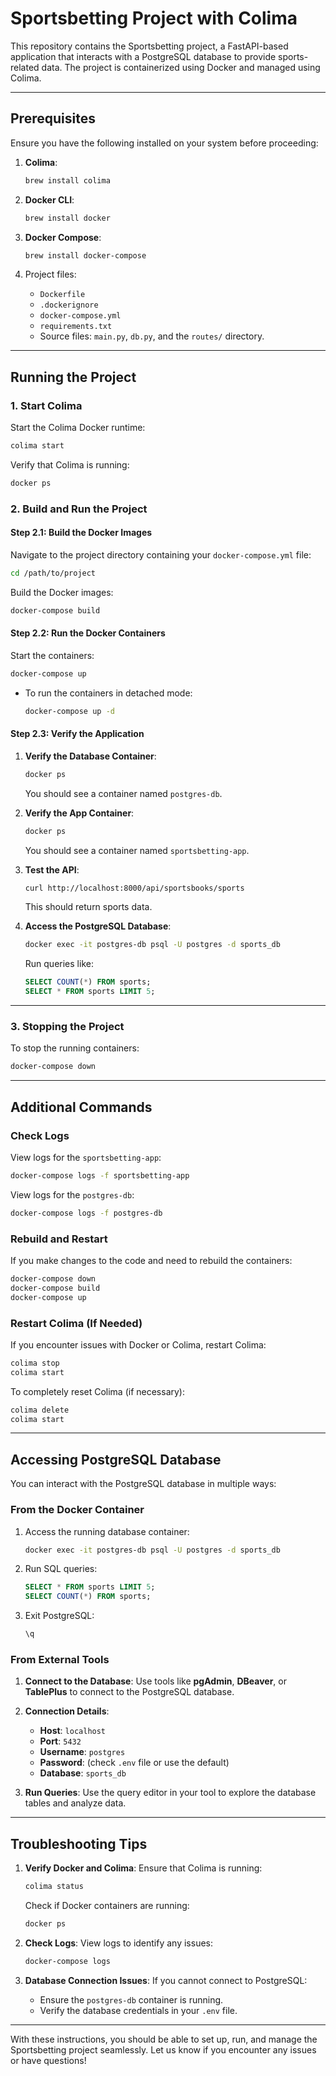# Sportsbetting Project with Colima

This repository contains the Sportsbetting project, a FastAPI-based application that interacts with a PostgreSQL database to provide sports-related data. The project is containerized using Docker and managed using Colima.

---

## Prerequisites

Ensure you have the following installed on your system before proceeding:

1. **Colima**:
    ```bash
    brew install colima
    ```

2. **Docker CLI**:
    ```bash
    brew install docker
    ```

3. **Docker Compose**:
    ```bash
    brew install docker-compose
    ```

4. Project files:
    - `Dockerfile`
    - `.dockerignore`
    - `docker-compose.yml`
    - `requirements.txt`
    - Source files: `main.py`, `db.py`, and the `routes/` directory.

---

## Running the Project

### 1. Start Colima

Start the Colima Docker runtime:
```bash
colima start
```

Verify that Colima is running:
```bash
docker ps
```

### 2. Build and Run the Project

#### Step 2.1: Build the Docker Images

Navigate to the project directory containing your `docker-compose.yml` file:
```bash
cd /path/to/project
```

Build the Docker images:
```bash
docker-compose build
```

#### Step 2.2: Run the Docker Containers

Start the containers:
```bash
docker-compose up
```

- To run the containers in detached mode:
  ```bash
  docker-compose up -d
  ```

#### Step 2.3: Verify the Application

1. **Verify the Database Container**:
   ```bash
   docker ps
   ```
   You should see a container named `postgres-db`.

2. **Verify the App Container**:
   ```bash
   docker ps
   ```
   You should see a container named `sportsbetting-app`.

3. **Test the API**:
   ```bash
   curl http://localhost:8000/api/sportsbooks/sports
   ```
   This should return sports data.

4. **Access the PostgreSQL Database**:
   ```bash
   docker exec -it postgres-db psql -U postgres -d sports_db
   ```
   Run queries like:
   ```sql
   SELECT COUNT(*) FROM sports;
   SELECT * FROM sports LIMIT 5;
   ```

---

### 3. Stopping the Project

To stop the running containers:
```bash
docker-compose down
```

---

## Additional Commands

### Check Logs

View logs for the `sportsbetting-app`:
```bash
docker-compose logs -f sportsbetting-app
```

View logs for the `postgres-db`:
```bash
docker-compose logs -f postgres-db
```

### Rebuild and Restart

If you make changes to the code and need to rebuild the containers:
```bash
docker-compose down
docker-compose build
docker-compose up
```

### Restart Colima (If Needed)

If you encounter issues with Docker or Colima, restart Colima:
```bash
colima stop
colima start
```

To completely reset Colima (if necessary):
```bash
colima delete
colima start
```

---

## Accessing PostgreSQL Database

You can interact with the PostgreSQL database in multiple ways:

### From the Docker Container

1. Access the running database container:
   ```bash
   docker exec -it postgres-db psql -U postgres -d sports_db
   ```

2. Run SQL queries:
   ```sql
   SELECT * FROM sports LIMIT 5;
   SELECT COUNT(*) FROM sports;
   ```

3. Exit PostgreSQL:
   ```sql
   \q
   ```

### From External Tools

1. **Connect to the Database**:
   Use tools like **pgAdmin**, **DBeaver**, or **TablePlus** to connect to the PostgreSQL database.

2. **Connection Details**:
   - **Host**: `localhost`
   - **Port**: `5432`
   - **Username**: `postgres`
   - **Password**: (check `.env` file or use the default)
   - **Database**: `sports_db`

3. **Run Queries**:
   Use the query editor in your tool to explore the database tables and analyze data.

---

## Troubleshooting Tips

1. **Verify Docker and Colima**:
   Ensure that Colima is running:
   ```bash
   colima status
   ```
   Check if Docker containers are running:
   ```bash
   docker ps
   ```

2. **Check Logs**:
   View logs to identify any issues:
   ```bash
   docker-compose logs
   ```

3. **Database Connection Issues**:
   If you cannot connect to PostgreSQL:
   - Ensure the `postgres-db` container is running.
   - Verify the database credentials in your `.env` file.

---

With these instructions, you should be able to set up, run, and manage the Sportsbetting project seamlessly. Let us know if you encounter any issues or have questions!
